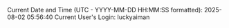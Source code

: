 Current Date and Time (UTC - YYYY-MM-DD HH:MM:SS formatted): 2025-08-02 05:56:40
Current User's Login: luckyaiman
